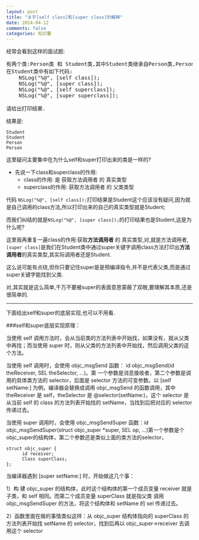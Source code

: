 ```yaml
---
layout: post
title: "关于[self class]和[super class]的解释"
date: 2014-04-12
comments: false
categories: 知识囊
---
```


经常会看到这样的面试题:
<pre>
有两个类:Person类 和 Student类,其中Student类继承自Person类,Person类继承自NSObject,
在Student类中有如下代码:
	NSLog("%@", [self class]);
	NSLog("%@", [super class]);
	NSLog("%@", [self superclass]);
	NSLog("%@", [super superclass]);
	
请给出打印结果.
</pre>

结果是:

```
Student
Student 
Person 
Person
```

这里疑问主要集中在为什么self和super打印出来的类是一样的?

- 先说一下class和superclass的作用:
	- class的作用: 是 获取方法调用者 的 真实类型
	- superclass的作用: 获取方法调用者 的 父类类型


代码	`NSLog("%@", [self class]);`打印结果是Student这个应该没有疑问,因为就是自己调用的class方法,所以打印出来的自己的真实类型就是Student;

而我们纠结的就是`NSLog("%@", [super class]);`的打印结果也是Student,这是为什么呢?

这里我再重复一遍class的作用:获取**方法调用者** 的 真实类型,对,就是方法调用者,`[super class]`是我们在Student类中通过super关键字调用class方法打印出**方法调用者**的真实类型,其实际调用者还是Student.

这么说可能有点绕,但你只要记住super是是预编译指令,并不是代表父类,而是通过super关键字能找到父类.

对,其实就是这么简单,千万不要被super的表面意思蒙蔽了双眼,要理解其本质,还是很简单的.

---
下面给出self和super的底层实现,也可以不用看.


###self和super底层实现原理：

当使用 self 调用方法时，会从当前类的方法列表中开始找，如果没有，就从父类中再找；而当使用 super 时，则从父类的方法列表中开始找，然后调用父类的这个方法。
    
当使用 self 调用时，会使用 objc_msgSend 函数： id objc_msgSend(id theReceiver, SEL theSelector, ...)。第 一个参数是消息接收者，第二个参数是调用的具体类方法的 selector，后面是 selector 方法的可变参数。以 [self setName:] 为例，编译器会替换成调用 objc_msgSend 的函数调用，其中 theReceiver 是 self，theSelector 是 @selector(setName:)，这个 selector 是从当前 self 的 class 的方法列表开始找的 setName，当找到后把对应的 selector 传递过去。
    
当使用 super 调用时，会使用 objc_msgSendSuper 函数：id objc_msgSendSuper(struct objc_super *super, SEL op, ...)第一个参数是个objc_super的结构体，第二个参数还是类似上面的类方法的selector，

```
struct objc_super {
      id receiver;
      Class superClass;
};
```

当编译器遇到  [super setName:] 时，开始做这几个事：

1）构 建 objc_super 的结构体，此时这个结构体的第一个成员变量 receiver 就是 子类，和 self 相同。而第二个成员变量 superClass 就是指父类
调用 objc_msgSendSuper 的方法，将这个结构体和 setName 的 sel 传递过去。

2）函数里面在做的事情类似这样：从 objc_super 结构体指向的 superClass 的方法列表开始找 setName 的 selector，找到后再以 objc_super->receiver 去调用这个 selector